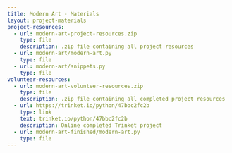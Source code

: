 ```yaml
---
title: Modern Art - Materials
layout: project-materials
project-resources:     
  - url: modern-art-project-resources.zip
    type: file
    description: .zip file containing all project resources
  - url: modern-art/modern-art.py
    type: file
  - url: modern-art/snippets.py
    type: file
volunteer-resources:
  - url: modern-art-volunteer-resources.zip
    type: file
    description: .zip file containing all completed project resources
  - url: https://trinket.io/python/47bbc2fc2b
    type: link
    text: trinket.io/python/47bbc2fc2b
    description: Online completed Trinket project
  - url: modern-art-finished/modern-art.py
    type: file
---
```

